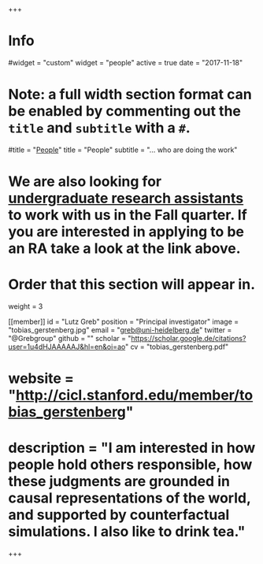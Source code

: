 +++
# Info
#widget = "custom"
widget = "people"
active = true
date = "2017-11-18"

# Note: a full width section format can be enabled by commenting out the `title` and `subtitle` with a `#`.
#title = "[People](/member)"
title = "People"
subtitle = "... who are doing the work"

# We are also looking for [**undergraduate research assistants**](news/undergraduate_assistant/) to work with us in the Fall quarter. If you are interested in applying to be an RA take a look at the link above.

# Order that this section will appear in.
weight = 3

[[member]]
  id = "Lutz Greb"
	position = "Principal investigator"
	image = "tobias_gerstenberg.jpg"
	email = "greb@uni-heidelberg.de"
	twitter = "@Grebgroup"
	github = ""
	scholar = "https://scholar.google.de/citations?user=1u4dHJAAAAAJ&hl=en&oi=ao"
	cv = "tobias_gerstenberg.pdf"
# website = "http://cicl.stanford.edu/member/tobias_gerstenberg"
# 	description = "I am interested in how people hold others responsible, how these judgments are grounded in causal representations of the world, and supported by counterfactual simulations. I also like to drink tea."


+++
